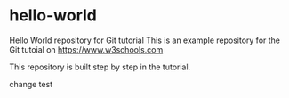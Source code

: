# hello-world
Hello World repository for Git tutorial
This is an example repository for the Git tutoial on https://www.w3schools.com

This repository is built step by step in the tutorial.

change test